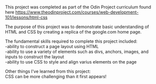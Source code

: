 This project was completed as part of the Odin Project curriculum found here
https://www.theodinproject.com/courses/web-development-101/lessons/html-css

The purpose of this project was to demonstrate basic understanding of HTML and CSS
by creating a replica of the google.com home page.

The fundamental skills required to complete this project included:</br>
-ability to construct a page layout using HTML</br>
-ability to use a variety of elements such as divs, anchors, images, and inputs to construct the layout</br>
-ability to use CSS to style and align varius elements on the page</br>

Other things I've learned from this project:</br>
CSS can be more challenging than it first appears!